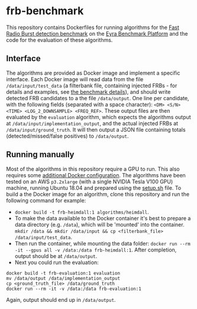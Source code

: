 # frb-benchmark
This repository contains Dockerfiles for running algorithms for the [Fast Radio Burst detection benchmark](https://www.eyrabenchmark.net/benchmark/4fcec5b8-40ad-4ca7-a663-c4f96c52bd19) on the [Eyra Benchmark Platform](https://www.eyrabenchmark.net) and the code for the evaluation of these algorithms.

## Interface
The algorithms are provided as Docker image and implement a specific interface.
Each Docker image will read data from the file `/data/input/test_data` (a filterbank file, containing injected FRBs - for details and examples, see [the benchmark details](https://www.eyrabenchmark.net/benchmark/4fcec5b8-40ad-4ca7-a663-c4f96c52bd19)), and should write detected FRB candidates to a the file `/data/output`. One line per candidate, with the following fields (separated with a space character): `<DM> <S/N> <TIME> <LOG_2_DOWNSAMPLE> <FREQ_REF>`.
These output files are then evaluated by the `evaluation` algorithm, which expects the algorithms output at `/data/input/implementation_output`, and the actual injected FRBs at `/data/input/ground_truth`. It will then output a JSON file containing totals (detected/missed/false positives) to `/data/output`.

## Running manually
Most of the algorithms in this repository require a GPU to run. This also requires some [additional Docker configuration](https://github.com/NVIDIA/nvidia-docker). The algorithms have been tested on an AWS `p3.2xlarge` (with a single NVIDIA Tesla V100 GPU) machine, running Ubuntu 18.04 and prepared using the [setup.sh](setup.sh) file.
To build a the Docker image for an algorithm, clone this repository and run the following command for example:
- `docker build -t frb-heimdall:1 algorithms/heimdall`.
- To make the data available to the Docker container it's best to prepare a data directory (e.g. `/data`), which will be 'mounted' into the container. `mkdir /data && mkdir /data/input && cp <filterbank_file> /data/input/test_data`.
- Then run the container, while mounting the data folder: `docker run --rm -it --gpus all -v /data:/data frb-heimdall:1`. After completion, output should be at `/data/output`.
- Next you could run the evaluation:
```
docker build -t frb-evaluation:1 evaluation
mv /data/output /data/implementation_output
cp <ground_truth_file> /data/ground_truth
docker run --rm -it -v /data:/data frb-evaluation:1
```
Again, output should end up in `/data/output`.
